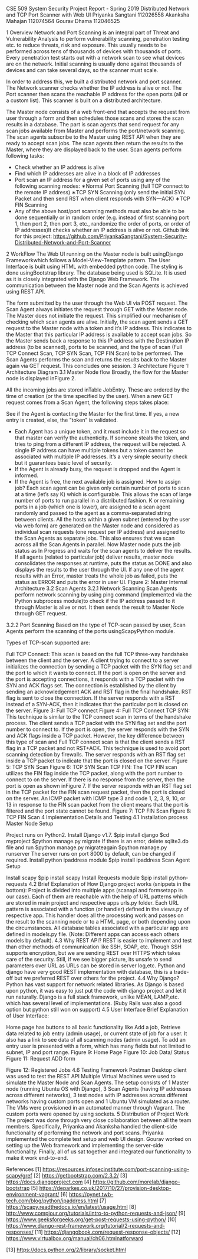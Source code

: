 CSE 509 System Security
Project Report - Spring 2019
Distributed Network and TCP Port Scanner
with Web UI
Priyanka Sangtani 112026558
Akanksha Mahajan 112074564
Gourav Dhama 112046525

1 Overview
Network and Port Scanning is an integral part of Threat and Vulnerability Analysis to perform vulnerability scanning,
penetration testing etc. to reduce threats, risk and exposure. This usually needs to be performed across tens of thousands
of devices with thousands of ports. Every penetration test starts out with a network scan to see what devices are on the
network. Initial scanning is usually done against thousands of devices and can take several days, so the scanner must scale.

In order to address this, we built a distributed network and port scanner. The Network scanner checks whether the
IP address is alive or not. The Port scanner then scans the reachable IP address for the open ports (all or a custom list).
This scanner is built on a distributed architecture.

The Master node consists of a web front-end that accepts the request from user through a form and then schedules
those scans and stores the scan results in a database. The part is scan agents that send request for any scan jobs
available from Master and performs the port/network scanning.
The scan agents subscribe to the Master using REST API when they are ready to accept scan jobs. The scan agents
then return the results to the Master, where they are displayed back to the user. Scan agents perform following
tasks:
- Check whether an IP address is alive
- Find which IP addresses are alive in a block of IP addresses
- Port scan an IP address for a given set of ports using any of the following scanning modes:
∗Normal Port Scanning (full TCP connect to the remote IP address)
∗TCP SYN Scanning (only send the initial SYN Packet and then send RST when client responds with
SYN—ACK)
∗TCP FIN Scanning
- Any of the above host/port scanning methods must also be able to be done sequentially or in random order
(e.g. instead of first scanning port 1, then port 2, then port 3, etc., randomize the order of ports, or order of
IP addresses)It checks whether an IP address is alive or not.
Github link for this project:
https://github.com/PriyankaSangtani/System-Security-Distributed-Network-and-Port-Scanner

2 WorkFlow
The Web UI running on the Master node is built usingDjango Frameworkwhich follows a Model-View-Template
pattern. The User Interface is built using HTML with embedded python code. The styling is done usingBootstrap
library. The database being used is SQLite. It is used as it is closely integrated with the Django Web Framework.
The communication between the Master node and the Scan Agents is achieved using REST API.

The form submitted by the user through the Web UI via POST request.
The Scan Agent always initiates the request through GET with the Master node. The Master does not initiate the
request. This simplified our mechanism of checking which scan agents are alive. Initially, the scan agent sends a
GET request to the Master node with a token and it’s IP address. This indicates to the Master that this particular
IP address is available to accept scan jobs. So the Master sends back a response to this IP address with the
Destination IP address (to be scanned), ports to be scanned, and the type of scan (Full TCP Connect Scan, TCP
SYN Scan, TCP FIN Scan) to be performed.
The Scan Agents performs the scan and returns the results back to the Master again via GET request. This
concludes one session.
3 Architecture
Figure 1: Architecture Diagram
3.1 Master Node flow
Broadly, the flow for the Master node is displayed inFigure 2.

All the incoming jobs are stored inTable JobEntry. These are ordered by the time of creation (or the time specified by
the user). When a new GET request comes from a Scan Agent, the following steps takes place:

See if the Agent is contacting the Master for the first time. If yes, a new entry is created, else, the ”token” is
validated.
- Each Agent has a unique token, and it must include it in the request so that master can verify the authenticity.
If someone steals the token, and tries to ping from a different IP address, the request will be rejected. A single
IP address can have multiple tokens but a token cannot be associated with multiple IP addresses. It’s a very
simple security check but it guarantees basic level of security.
- If the Agent is already busy, the request is dropped and the Agent is informed.
- If the Agent is free, the next available job is assigned.
How to assign job?
Each scan agent can be given only certain number of ports to scan at a time (let’s say K) which is configurable.
This allows the scan of large number of ports to run parallel in a distributed fashion.
K or remaining ports in a job (which one is lower), are assigned to a scan agent randomly and passed to the
agent as a comma-separated string between clients.
All the hosts within a given subnet (entered by the user via web form) are generated on the Master node
and considered as individual scan requests (one request per IP address) and assigned to the Scan Agents as
separate jobs. This also ensures that we scan across all the Scan Agents in parallel.
Now Master node puts the job status as In Progress and waits for the scan agents to deliver the results.
If all agents (related to particular job) deliver results, master node consolidates the responses at runtime, puts
the status as DONE and also displays the results to the user through the UI.
If any one of the agent results with an Error, master treats the whole job as failed, puts the status as ERROR
and puts the error in user UI.
Figure 2: Master Internal Architecture
3.2 Scan Agents
3.2.1 Network Scanning
Scan Agents perform network scanning by using ping command (implemented via the Python subprocess module)to check
if the IP address passed to it through Master is alive or not. It then sends the result to Master Node through GET
request.

3.2.2 Port Scanning
Based on the type of TCP-scan passed by user, Scan Agents perform the scanning of the ports usingScapyPython
module.

Types of TCP-scan supported are:

Full TCP Connect: This scan is based on the full TCP three-way handshake between the client and the server.
A client trying to connect to a server initializes the connection by sending a TCP packet with the SYN flag set
and the port to which it wants to connect. If the port is open on the server and the port is accepting connections,
it responds with a TCP packet with the SYN and ACK flags set. The connection is established by the client by
sending an acknowledgement ACK and RST flag in the final handshake. RST flag is sent to close the connection.
If the server responds with a RST instead of a SYN-ACK, then it indicates that the particular port is closed on the
server.
Figure 3: Full TCP connect Figure 4: Full TCP Connect
TCP SYN: This technique is similar to the TCP connect scan in terms of the handshake process. The client sends
a TCP packet with the SYN flag set and the port number to connect to. If the port is open, the server responds
with the SYN and ACK flags inside a TCP packet. However, the key difference between this type of scan and Full
TCP connect scan is that the client sends a RST flag in a TCP packet and not RST+ACK. This technique is used
to avoid port scanning detection by firewalls. The server responds with an RST flag set inside a TCP packet to
indicate that the port is closed on the server.
Figure 5: TCP SYN Scan Figure 6: TCP SYN Scan
TCP FIN: The TCP FIN scan utilizes the FIN flag inside the TCP packet, along with the port number to connect
to on the server. If there is no response from the server, then the port is open as shown inFigure 7. If the server
responds with an RST flag set in the TCP packet for the FIN scan request packet, then the port is closed on the
server. An ICMP packet with ICMP type 3 and code 1, 2, 3, 9, 10, or 13 in response to the FIN scan packet from
the client means that the port is filtered and the port state cannot be found.
Figure 7: TCP FIN Scan Figure 8: TCP FIN Scan
4 Implementation Details and Testing
4.1 Installation process
Master Node Setup

Project runs on Python2.
Install Django v1.7.
$pip install django
$cd myproject
$python manage.py migrate
If there is an error, delete sqlite3.db file and run $python manage.py migrateagain
$python manage.py runserver
The server runs on port 8000 by default, can be changed if required.
Install python ipaddress module $pip install ipaddress
Scan Agent Setup

Install scapy $pip install scapy
Install Requests module $pip install python-requests
4.2 Brief Explanation of How Django project works (snippets in the bottom):
Project is divided into multiple apps (scanapi and formsetapp in our case). Each of them are reachable with the
help of URL patterns which are stored in main project and respective apps urls.py folder.
Each URL pattern is associated with a function (or handler) defined in the views.py of respective app.
This handler does all the processing work and passes on the result to the scanning node or to a HTML page, or
both depending upon the circumstances.
All database tables associated with a particular app are defined in models.py file. (Note: Different apps can access
each others models by default).
4.3 Why REST API?
REST is easier to implement and test than other methods of communication like SSH, SOAP, etc.
Though SSH supports encryption, but we are sending REST over HTTPS which takes care of the security. Still, if
we see bigger picture, its unsafe to send parameters over URL as URLs can be stored in server log,etc.
Python and django have very good REST implementation with database, this is a trade-off but we preferred REST
over others for the project.
4.4 Why Django?
Python has vast support for network related libraries.
As Django is based upon python, it was easy to just put the code with django project and let it run naturally.
Django is a full stack framework, unlike MEAN, LAMP,etc. which has several level of implementations. (Ruby
Rails was also a good option but python still won on support)
4.5 User Interface
Brief Explanation of User Interface:

Home page has buttons to all basic functionality like Add a job, Retrieve data related to job entry (admin usage),
or current state of job for a user. It also has a link to see data of all scanning nodes (admin usage).
To add an entry user is presented with a form, which has many fields but not limited to subnet, IP and port range.
Figure 9: Home Page
Figure 10: Job Data/ Status
Figure 11: Request ADD form

Figure 12: Registered Jobs
4.6 Testing Framework
Postman Desktop client was used to test the REST API
Multiple Virtual Machines were used to simulate the Master Node and Scan Agents.
The setup consists of 1 Master node (running Ubuntu OS with Django), 3 Scan Agents (having IP addresses across
different networks), 3 test nodes with IP addresses across different networks having custom ports open and 1 Ubuntu
VM simulated as a router.
The VMs were provisioned in an automated manner through Vagrant.
The custom ports were opened by using sockets.
5 Distribution of Project Work
The project was done through very close collaboration between all the team members. Specifically, Priyanka and Akanksha
handled the client-side functionality of performing the network and port scans. Priyanka implemented the complete test
setup and web UI design. Gourav worked on setting up the Web framework and implementing the server-side functionality.
Finally, all of us sat together and integrated our functionality to make it work end-to-end.

References
[1] https://resources.infosecinstitute.com/port-scanning-using-scapy/gref
[2] https://getbootstrap.com/2.3.2/
[3] https://docs.djangoproject.com
[4] https://github.com/morelab/django-bootstrap
[5] https://deparkes.co.uk/2017/10/27/provision-desktop-environment-vagrant/
[6] https://pynet.twb-tech.com/blog/python/ipaddress.html
[7] https://scapy.readthedocs.io/en/latest/usage.html
[8] http://www.compjour.org/tutorials/intro-to-python-requests-and-json/
[9] https://www.geeksforgeeks.org/get-post-requests-using-python/
[10] https://www.django-rest-framework.org/tutorial/2-requests-and-responses/
[11] https://djangobook.com/request-response-objects/
[12] https://www.virtualbox.org/manual/ch06.htmlnatforward

[13] https://docs.python.org/2/library/socket.html

